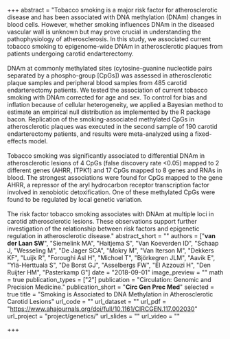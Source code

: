 +++
abstract = "Tobacco smoking is a major risk factor for atherosclerotic disease and has been associated with DNA methylation (DNAm) changes in blood cells. However, whether smoking influences DNAm in the diseased vascular wall is unknown but may prove crucial in understanding the pathophysiology of atherosclerosis. In this study, we associated current tobacco smoking to epigenome-wide DNAm in atherosclerotic plaques from patients undergoing carotid endarterectomy. </br></br>DNAm at commonly methylated sites (cytosine-guanine nucleotide pairs separated by a phospho-group [CpGs]) was assessed in atherosclerotic plaque samples and peripheral blood samples from 485 carotid endarterectomy patients. We tested the association of current tobacco smoking with DNAm corrected for age and sex. To control for bias and inflation because of cellular heterogeneity, we applied a Bayesian method to estimate an empirical null distribution as implemented by the R package bacon. Replication of the smoking-associated methylated CpGs in atherosclerotic plaques was executed in the second sample of 190 carotid endarterectomy patients, and results were meta-analyzed using a fixed-effects model. </br></br>Tobacco smoking was significantly associated to differential DNAm in atherosclerotic lesions of 4 CpGs (false discovery rate <0.05) mapped to 2 different genes (AHRR, ITPK1) and 17 CpGs mapped to 8 genes and RNAs in blood. The strongest associations were found for CpGs mapped to the gene AHRR, a repressor of the aryl hydrocarbon receptor transcription factor involved in xenobiotic detoxification. One of these methylated CpGs were found to be regulated by local genetic variation.</br></br>The risk factor tobacco smoking associates with DNAm at multiple loci in carotid atherosclerotic lesions. These observations support further investigation of the relationship between risk factors and epigenetic regulation in atherosclerotic disease."
abstract_short = ""
authors = ["**van der Laan SW**", "Siemelink MA", "Haitjema S", "Van Koeverden ID", "Schaap J, "Wesseling M", "De Jager SCA", "Mokry M", "Van Iterson M", "Dekkers KF", "Luijk R", "Foroughi Asl H", "Michoel T", "Björkegren JLM", "Aavik E", "Ylä-Herttuala S", "De Borst GJ", "Asselbergs FW", "El Azzouzi H", "Den Ruijter HM", "Pasterkamp G"]
date = "2018-09-01"
image_preview = ""
math = true
publication_types = ["2"]
publication = "Circulation: Genomic and Precision Medicine."
publication_short = "**Circ Gen Prec Med**"
selected = true
title = "Smoking is Associated to DNA Methylation in Atherosclerotic Carotid Lesions"
url_code = ""
url_dataset = ""
url_pdf = "https://www.ahajournals.org/doi/full/10.1161/CIRCGEN.117.002030"
url_project = "project/genetics/"
url_slides = ""
url_video = ""

+++


